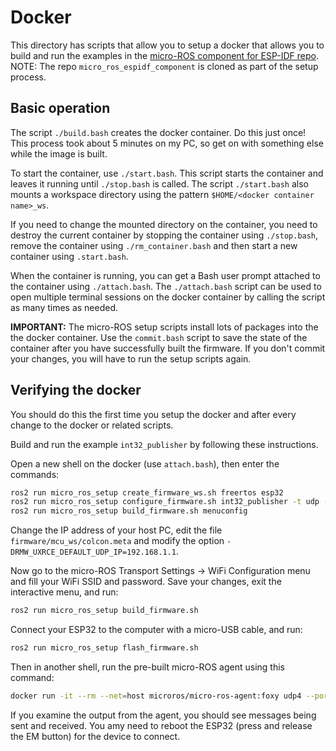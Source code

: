 # Docker

This directory has scripts that allow you to setup a docker that allows you to build and run the examples in the [micro-ROS component for ESP-IDF repo](https://github.com/micro-ROS/micro_ros_espidf_component).  NOTE: The repo `micro_ros_espidf_component` is cloned as part of the setup process.

## Basic operation

The script `./build.bash` creates the docker container.  Do this just once!  This process took about 5 minutes on my PC, so get on with something else while the image is built.

To start the container, use `./start.bash`.  This script starts the container and leaves it running until `./stop.bash` is called. The script `./start.bash` also mounts a workspace directory using the pattern `$HOME/<docker container name>_ws`.

If you need to change the mounted directory on the container, you need to destroy the current container by stopping the container using `./stop.bash`, remove the container using `./rm_container.bash` and then start a new container using `.start.bash`.

When the container is running, you can get a Bash user prompt attached to the container using `./attach.bash`.  The `./attach.bash` script can be used to open multiple terminal sessions on the docker container by calling the script as many times as needed.

__IMPORTANT:__ The micro-ROS setup scripts install lots of packages into the the docker container.  Use the `commit.bash` script to save the state of the container after you have successfully built the firmware.  If you don't commit your changes, you will have to run the setup scripts again.

## Verifying the docker

You should do this the first time you setup the docker and after every change to the docker or related scripts.

Build and run the example `int32_publisher` by following these instructions.

Open a new shell on the docker (use `attach.bash`), then enter the commands:

```bash
ros2 run micro_ros_setup create_firmware_ws.sh freertos esp32
ros2 run micro_ros_setup configure_firmware.sh int32_publisher -t udp -i [your local machine IP] -p 8888
ros2 run micro_ros_setup build_firmware.sh menuconfig
```

Change the IP address of your host PC, edit the file `firmware/mcu_ws/colcon.meta` and modify the option `-DRMW_UXRCE_DEFAULT_UDP_IP=192.168.1.1`.

Now go to the micro-ROS Transport Settings → WiFi Configuration menu and fill your WiFi SSID and password. Save your changes, exit the interactive menu, and run:

```bash
ros2 run micro_ros_setup build_firmware.sh
```

Connect your ESP32 to the computer with a micro-USB cable, and run:

```bash
ros2 run micro_ros_setup flash_firmware.sh
```

Then in another shell, run the pre-built micro-ROS agent using this command:

```bash
docker run -it --rm --net=host microros/micro-ros-agent:foxy udp4 --port 8888 -v6
```

If you examine the output from the agent, you should see messages being sent and received.  You amy need to reboot the ESP32 (press and release the EM button) for the device to connect.
